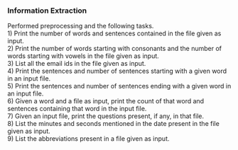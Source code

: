 ### Information Extraction 
Performed preprocessing and the following tasks.  
    1) Print the number of words and sentences contained in the file given as input.  
    2) Print the number of words starting with consonants and the number of words starting with vowels in the file given as input.  
    3) List all the email ids in the file given as input.  
    4) Print the sentences and number of sentences starting with a given word in an input file.  
    5) Print the sentences and number of sentences ending with a given word in an input file.  
    6) Given a word and a file as input, print the count of that word and sentences containing that word in the input file.  
    7) Given an input file, print the questions present, if any, in that file.  
    8) List the minutes and seconds mentioned in the date present in the file given as input.  
    9) List the abbreviations present in a file given as input.  
